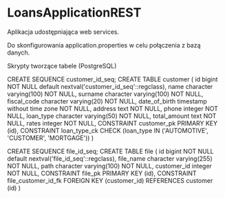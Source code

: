 # LoansApplicationREST

Aplikacja udostępniająca web services.

Do skonfigurowania application.properties w celu połączenia z bazą danych.

Skrypty tworzące tabele (PostgreSQL)

CREATE SEQUENCE customer_id_seq;
CREATE TABLE customer
(
  id bigint NOT NULL default nextval('customer_id_seq'::regclass),
  name character varying(100) NOT NULL,
  surname character varying(100) NOT NULL,
  fiscal_code character varying(20) NOT NULL,
  date_of_birth timestamp without time zone NOT NULL,
  address text NOT NULL,
  phone integer NOT NULL,
  loan_type character varying(50) NOT NULL,
  total_amount text NOT NULL,
  rates integer NOT NULL,
  CONSTRAINT customer_pk PRIMARY KEY (id),
  CONSTRAINT loan_type_ck CHECK (loan_type IN ('AUTOMOTIVE', 'CUSTOMER', 'MORTGAGE'))
)

CREATE SEQUENCE file_id_seq;
CREATE TABLE file
(
  id bigint NOT NULL default nextval('file_id_seq'::regclass),
  file_name character varying(255) NOT NULL,
  path character varying(100) NOT NULL,
  customer_id integer NOT NULL,
  CONSTRAINT file_pk PRIMARY KEY (id),
  CONSTRAINT file_customer_id_fk FOREIGN KEY (customer_id) REFERENCES customer (id)
)
